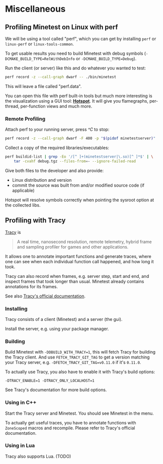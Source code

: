 # Miscellaneous

## Profiling Minetest on Linux with perf

We will be using a tool called "perf", which you can get by installing `perf` or `linux-perf` or `linux-tools-common`.

To get usable results you need to build Minetest with debug symbols
(`-DCMAKE_BUILD_TYPE=RelWithDebInfo` or `-DCMAKE_BUILD_TYPE=Debug`).

Run the client (or server) like this and do whatever you wanted to test:
```bash
perf record -z --call-graph dwarf -- ./bin/minetest
```

This will leave a file called "perf.data".

You can open this file with perf built-in tools but much more interesting
is the visualization using a GUI tool: **[Hotspot](https://github.com/KDAB/hotspot)**.
It will give you flamegraphs, per-thread, per-function views and much more.

### Remote Profiling

Attach perf to your running server, press *^C* to stop:
```bash
perf record -z --call-graph dwarf -F 400 -p "$(pidof minetestserver)"
```

Collect a copy of the required libraries/executables:
```bash
perf buildid-list | grep -Eo '/[^ ]+(minetestserver|\.so)[^ ]*$' | \
	tar -cvahf debug.tgz --files-from=- --ignore-failed-read
```

Give both files to the developer and also provide:
* Linux distribution and version
* commit the source was built from and/or modified source code (if applicable)

Hotspot will resolve symbols correctly when pointing the sysroot option at the collected libs.


## Profiling with Tracy

[Tracy](https://github.com/wolfpld/tracy) is
> A real time, nanosecond resolution, remote telemetry, hybrid frame and sampling
> profiler for games and other applications.

It allows one to annotate important functions and generate traces, where one can
see when each individual function call happened, and how long it took.

Tracy can also record when frames, e.g. server step, start and end, and inspect
frames that took longer than usual. Minetest already contains annotations for
its frames.

See also [Tracy's official documentation](https://github.com/wolfpld/tracy/releases/latest/download/tracy.pdf).

### Installing

Tracy consists of a client (Minetest) and a server (the gui).

Install the server, e.g. using your package manager.

### Building

Build Minetest with `-DDBUILD_WITH_TRACY=1`, this will fetch Tracy for building
the Tracy client. And use `FETCH_TRACY_GIT_TAG` to get a version matching your
Tracy server, e.g. `-DFETCH_TRACY_GIT_TAG=v0.11.0` if it's `0.11.0`.

To actually use Tracy, you also have to enable it with Tracy's build options:
```
-DTRACY_ENABLE=1 -DTRACY_ONLY_LOCALHOST=1
```

See Tracy's documentation for more build options.

### Using in C++

Start the Tracy server and Minetest. You should see Minetest in the menu.

To actually get useful traces, you have to annotate functions with `ZoneScoped`
macros and recompile. Please refer to Tracy's official documentation.

### Using in Lua

Tracy also supports Lua. (TODO)
